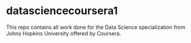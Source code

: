 # datasciencecoursera1

This repo contains all work done for the Data Science specialization from Johns Hopkins University offered by Coursera.

